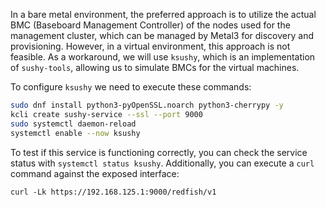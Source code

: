 In a bare metal environment, the preferred approach is to utilize the actual BMC (Baseboard Management Controller) of the nodes used for the management cluster, which can be managed by Metal3 for discovery and provisioning. However, in a virtual environment, this approach is not feasible. As a workaround, we will use `ksushy`, which is an implementation of `sushy-tools`, allowing us to simulate BMCs for the virtual machines.

To configure `ksushy` we need to execute these commands:

```bash
sudo dnf install python3-pyOpenSSL.noarch python3-cherrypy -y
kcli create sushy-service --ssl --port 9000
sudo systemctl daemon-reload
systemctl enable --now ksushy
```

To test if this service is functioning correctly, you can check the service status with `systemctl status ksushy`. Additionally, you can execute a `curl` command against the exposed interface:
```
curl -Lk https://192.168.125.1:9000/redfish/v1
```
